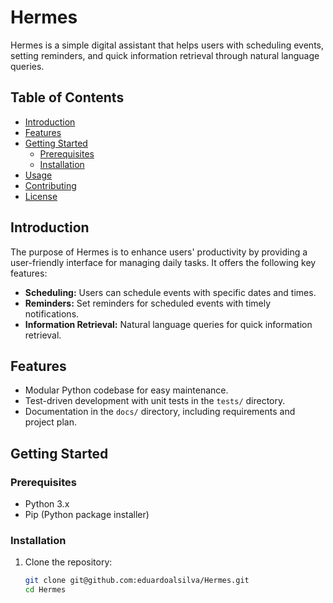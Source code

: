 # Hermes

Hermes is a simple digital assistant that helps users with scheduling events, setting reminders, and quick information retrieval through natural language queries.

## Table of Contents
- [Introduction](#introduction)
- [Features](#features)
- [Getting Started](#getting-started)
  - [Prerequisites](#prerequisites)
  - [Installation](#installation)
- [Usage](#usage)
- [Contributing](#contributing)
- [License](#license)

## Introduction

The purpose of Hermes is to enhance users' productivity by providing a user-friendly interface for managing daily tasks. It offers the following key features:

- **Scheduling:** Users can schedule events with specific dates and times.
- **Reminders:** Set reminders for scheduled events with timely notifications.
- **Information Retrieval:** Natural language queries for quick information retrieval.

## Features

- Modular Python codebase for easy maintenance.
- Test-driven development with unit tests in the `tests/` directory.
- Documentation in the `docs/` directory, including requirements and project plan.

## Getting Started

### Prerequisites

- Python 3.x
- Pip (Python package installer)

### Installation

1. Clone the repository:
   ```bash
   git clone git@github.com:eduardoalsilva/Hermes.git
   cd Hermes
